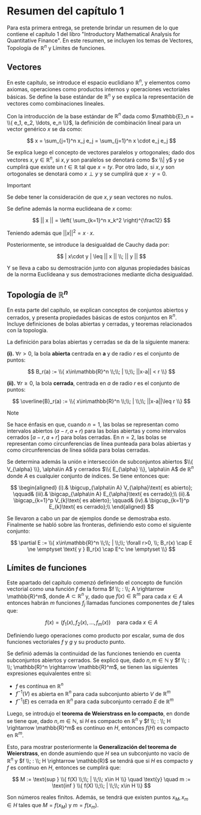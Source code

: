# Resumen del capítulo 1

Para esta primera entrega, se pretende brindar un resumen de lo que contiene el capítulo 1 del libro "Introductory Mathematical Analysis for Quantitative Finance". En este resumen, se incluyen los temas de Vectores, Topología de $\mathbb{R}^n$ y Límites de funciones.


## Vectores

En este capítulo, se introduce el espacio euclidiano $\mathbb{R}^n$, y elementos como axiomas, operaciones como productos internos y operaciones vectoriales básicas. Se define la base estándar de $\mathbb{R}^n$ y se explica la representación de vectores como combinaciones lineales.

Con la introducción de la base estándar de $\mathbb{R}^n$ dada como $\mathbb{E}_n = \\{ e_1, e_2, \ldots, e_n \\}$, la definición de combinación lineal para un vector genérico $x$ se da como:

$$ x = \sum_{j=1}^n x_j e_j = \sum_{j=1}^n x \cdot e_j e_j $$

Se explica luego el concepto de vectores paralelos y ortogonales; dado dos vectores $x, y \in \mathbb{R}^n$, si $x,y$ son paralelos se denotará como $x \\| y$ y se cumplirá que existe un $t\in\mathbb{R}$ tal que $x=ty$. Por otro lado, si $x,y$ son ortogonales se denotará como $x\perp y$ y se cumplirá que $x\cdot y = 0$.

> [!IMPORTANT]
> Se debe tener la consideración de que $x,y$ sean vectores no nulos.

Se define además la norma euclideana de $x$ como:

$$ || x || = \left( \sum_{k=1}^n x_k^2 \right)^{\frac12} $$

Teniendo además que $|| x ||^2 = x\cdot x$.

Posteriormente, se introduce la desigualdad de Cauchy dada por:

$$ | x\cdot y | \leq || x || \\; || y || $$

Y se lleva a cabo su demostración junto con algunas propiedades básicas de la norma Euclideana y sus demostraciones mediante dicha desigualdad.


## Topología de $\mathbb{R}^n$

En esta parte del capítulo, se explican conceptos de conjuntos abiertos y cerrados, y presenta propiedades básicas de estos conjuntos en $\mathbb{R}^n$. Incluye definiciones de bolas abiertas y cerradas, y teoremas relacionados con la topología.

La definición para bolas abiertas y cerradas se da de la siguiente manera:

**(i).** $\forall r > 0$, la bola **abierta** centrada en **a** y de radio $r$ es el conjunto de puntos:

$$ B_r(a) := \\{ x\in\mathbb{R}^n \\;\\; | \\;\\; ||x-a|| < r \\} $$

**(ii).** $\forall r \geq 0$, la bola **cerrada**, centrada en $a$ de radio $r$ es el conjunto de puntos:

$$ \overline{B}_r(a) := \\{ x\in\mathbb{R}^n \\;\\; | \\;\\; ||x-a||\leq r \\} $$

> [!NOTE]
> Se hace énfasis en que, cuando $n=1$, las bolas se representan como intervalos abiertos $(a-r, a+r)$ para las bolas abiertas y como intervalos cerrados $[a-r, a+r]$ para bolas cerradas. En $n=2$, las bolas se representan como circunferencias de línea punteada para bolas abiertas y como circunferencias de línea sólida para bolas cerradas.

Se determina además la unión e intersección de subconjuntos abiertos $\\{ V_{\alpha} \\}, \alpha\in A$ y cerrados $\\{ E_{\alpha} \\}, \alpha\in A$ de $\mathbb{R}^n$ donde $A$ es cualquier conjunto de índices. Se tiene entonces que:

$$
\begin{aligned}
    (i).& \bigcup_{\alpha\in A} V_{\alpha}\text{ es abierto}; \qquad& (iii).& \bigcap_{\alpha\in A} E_{\alpha}\text{ es cerrado};\\
    (ii).& \bigcap_{k=1}^p V_{k}\text{ es abierto}; \qquad& (iv).& \bigcup_{k=1}^p E_{k}\text{ es cerrado};\\
\end{aligned}
$$

Se llevaron a cabo un par de ejemplos donde se demostraba esto. Finalmente se habló sobre las fronteras, definiendo esto como el siguiente conjunto:

$$ \partial E := \\{ x\in\mathbb{R}^n \\;\\; | \\;\\; \forall r>0, \\; B_r(x) \cap E \ne \emptyset \text{ y } B_r(x) \cap E^c \ne \emptyset \\} $$


## Límites de funciones

Este apartado del capítulo comenzó definiendo el concepto de función vectorial como una función $f$ de la forma $f \\; : \\; A \rightarrow \mathbb{R}^m$, donde $A\subset\mathbb{R}^n$ y, dado que $f(x)\in\mathbb{R}^m$ para cada $x\in A$ entonces habrán $m$ funciones $f_j$ llamadas funciones componentes de $f$ tales que:

$$ f(x) = ( f_1(x), f_2(x), ..., f_m(x) ) \quad \text{para cada } x\in A $$

Definiendo luego operaciones como producto por escalar, suma de dos funciones vectoriales $f$ y $g$ y su producto punto.

Se definió además la continuidad de las funciones teniendo en cuenta subconjuntos abiertos y cerrados. Se explicó que, dado $n,m\in\mathbb{N}$ y $f \\; : \\; \mathbb{R}^n \rightarrow \mathbb{R}^m$, se tienen las siguientes expresiones equivalentes entre sí:

* $f$ es contínua en $\mathbb{R}^n$
* $f^{-1}(V)$ es abierta en $\mathbb{R}^n$ para cada subconjunto abierto $V$ de $\mathbb{R}^m$
* $f^{-1}(E)$ es cerrada en $\mathbb{R}^n$ para cada subconjunto cerrado $E$ de $\mathbb{R}^m$

Luego, se introdujo el **teorema de Weierstrass en lo compacto**, en donde se tiene que, dado $n,m\in\mathbb{N}$, si $H$ es compacto en $\mathbb{R}^n$ y $f \\; : \\; H \rightarrow \mathbb{R}^m$ es contínuo en $H$, entonces $f(H)$ es compacto en $\mathbb{R}^m$.

Esto, para mostrar posteriormente la **Generalización del teorema de Weierstrass**, en donde asumiendo que $H$ sea un subconjunto no vacío de $\mathbb{R}^n$ y $f \\; : \\; H \rightarrow \mathbb{R}$ se tendrá que si $H$ es compacto y $f$ es contínuo en $H$, entonces se cumplirá que:

$$ M := \text{sup } \\{ f(X) \\;\\; | \\;\\; x\in H \\} \quad \text{y} \quad m := \text{inf } \\{ f(X) \\;\\; | \\;\\; x\in H \\} $$

Son números reales finitos. Además, se tendrá que existen puntos $x_M, x_m \in H$ tales que $M=f(x_M)$ y $m=f(x_m)$.